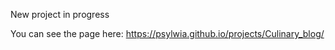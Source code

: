New project in progress

You can see the page here: https://psylwia.github.io/projects/Culinary_blog/
